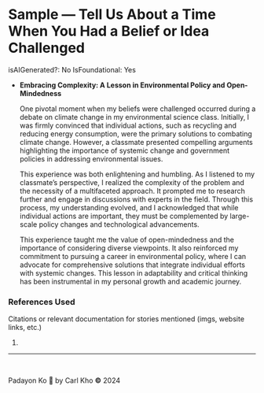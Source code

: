 # Sample — Tell Us About a Time When You Had a Belief or Idea Challenged

isAIGenerated?: No
IsFoundational: Yes

- **Embracing Complexity: A Lesson in Environmental Policy and Open-Mindedness**
    
    One pivotal moment when my beliefs were challenged occurred during a debate on climate change in my environmental science class. Initially, I was firmly convinced that individual actions, such as recycling and reducing energy consumption, were the primary solutions to combating climate change. However, a classmate presented compelling arguments highlighting the importance of systemic change and government policies in addressing environmental issues.
    
    This experience was both enlightening and humbling. As I listened to my classmate’s perspective, I realized the complexity of the problem and the necessity of a multifaceted approach. It prompted me to research further and engage in discussions with experts in the field. Through this process, my understanding evolved, and I acknowledged that while individual actions are important, they must be complemented by large-scale policy changes and technological advancements.
    
    This experience taught me the value of open-mindedness and the importance of considering diverse viewpoints. It also reinforced my commitment to pursuing a career in environmental policy, where I can advocate for comprehensive solutions that integrate individual efforts with systemic changes. This lesson in adaptability and critical thinking has been instrumental in my personal growth and academic journey.
    

### References Used

Citations or relevant documentation for stories mentioned (imgs, website links, etc.)

1. 

---

‎ 

Padayon Ko 💖 by Carl Kho **©** 2024

‎